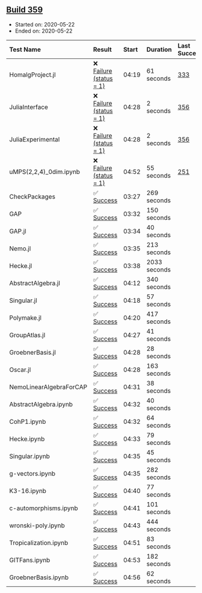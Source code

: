## [Build 359](https://oscarci.mathematik.uni-kl.de/job/oscar-julia-1.4/359/)

* Started on: 2020-05-22
* Ended on: 2020-05-22

| Test Name    | Result | Start | Duration | Last Success | First Failure |
|:-------------|:-------|:------|:---------|:-------------|:--------------|
| HomalgProject.jl | ❌ [Failure (status = 1)](https://oscarci.mathematik.uni-kl.de/job/oscar-julia-1.4/359/artifact/logs/build-359/HomalgProject.jl.log) | 04:19 | 61 seconds | [333](https://oscarci.mathematik.uni-kl.de/job/oscar-julia-1.4/333/) | [334](https://oscarci.mathematik.uni-kl.de/job/oscar-julia-1.4/334/) |
| JuliaInterface | ❌ [Failure (status = 1)](https://oscarci.mathematik.uni-kl.de/job/oscar-julia-1.4/359/artifact/logs/build-359/JuliaInterface.log) | 04:28 | 2 seconds | [356](https://oscarci.mathematik.uni-kl.de/job/oscar-julia-1.4/356/) | [357](https://oscarci.mathematik.uni-kl.de/job/oscar-julia-1.4/357/) |
| JuliaExperimental | ❌ [Failure (status = 1)](https://oscarci.mathematik.uni-kl.de/job/oscar-julia-1.4/359/artifact/logs/build-359/JuliaExperimental.log) | 04:28 | 2 seconds | [356](https://oscarci.mathematik.uni-kl.de/job/oscar-julia-1.4/356/) | [357](https://oscarci.mathematik.uni-kl.de/job/oscar-julia-1.4/357/) |
| uMPS(2,2,4)_0dim.ipynb | ❌ [Failure (status = 1)](https://oscarci.mathematik.uni-kl.de/job/oscar-julia-1.4/359/artifact/logs/build-359/uMPS-2-2-4-_0dim.ipynb.log) | 04:52 | 55 seconds | [251](https://oscarci.mathematik.uni-kl.de/job/oscar-julia-1.4/251/) | [252](https://oscarci.mathematik.uni-kl.de/job/oscar-julia-1.4/252/) |
| CheckPackages | ✅ [Success](https://oscarci.mathematik.uni-kl.de/job/oscar-julia-1.4/359/artifact/logs/build-359/CheckPackages.log) | 03:27 | 269 seconds |  |  |
| GAP | ✅ [Success](https://oscarci.mathematik.uni-kl.de/job/oscar-julia-1.4/359/artifact/logs/build-359/GAP.log) | 03:32 | 150 seconds |  |  |
| GAP.jl | ✅ [Success](https://oscarci.mathematik.uni-kl.de/job/oscar-julia-1.4/359/artifact/logs/build-359/GAP.jl.log) | 03:34 | 40 seconds |  |  |
| Nemo.jl | ✅ [Success](https://oscarci.mathematik.uni-kl.de/job/oscar-julia-1.4/359/artifact/logs/build-359/Nemo.jl.log) | 03:35 | 213 seconds |  |  |
| Hecke.jl | ✅ [Success](https://oscarci.mathematik.uni-kl.de/job/oscar-julia-1.4/359/artifact/logs/build-359/Hecke.jl.log) | 03:38 | 2033 seconds |  |  |
| AbstractAlgebra.jl | ✅ [Success](https://oscarci.mathematik.uni-kl.de/job/oscar-julia-1.4/359/artifact/logs/build-359/AbstractAlgebra.jl.log) | 04:12 | 340 seconds |  |  |
| Singular.jl | ✅ [Success](https://oscarci.mathematik.uni-kl.de/job/oscar-julia-1.4/359/artifact/logs/build-359/Singular.jl.log) | 04:18 | 57 seconds |  |  |
| Polymake.jl | ✅ [Success](https://oscarci.mathematik.uni-kl.de/job/oscar-julia-1.4/359/artifact/logs/build-359/Polymake.jl.log) | 04:20 | 417 seconds |  |  |
| GroupAtlas.jl | ✅ [Success](https://oscarci.mathematik.uni-kl.de/job/oscar-julia-1.4/359/artifact/logs/build-359/GroupAtlas.jl.log) | 04:27 | 41 seconds |  |  |
| GroebnerBasis.jl | ✅ [Success](https://oscarci.mathematik.uni-kl.de/job/oscar-julia-1.4/359/artifact/logs/build-359/GroebnerBasis.jl.log) | 04:28 | 28 seconds |  |  |
| Oscar.jl | ✅ [Success](https://oscarci.mathematik.uni-kl.de/job/oscar-julia-1.4/359/artifact/logs/build-359/Oscar.jl.log) | 04:28 | 163 seconds |  |  |
| NemoLinearAlgebraForCAP | ✅ [Success](https://oscarci.mathematik.uni-kl.de/job/oscar-julia-1.4/359/artifact/logs/build-359/NemoLinearAlgebraForCAP.log) | 04:31 | 38 seconds |  |  |
| AbstractAlgebra.ipynb | ✅ [Success](https://oscarci.mathematik.uni-kl.de/job/oscar-julia-1.4/359/artifact/logs/build-359/AbstractAlgebra.ipynb.log) | 04:32 | 40 seconds |  |  |
| CohP1.ipynb | ✅ [Success](https://oscarci.mathematik.uni-kl.de/job/oscar-julia-1.4/359/artifact/logs/build-359/CohP1.ipynb.log) | 04:32 | 64 seconds |  |  |
| Hecke.ipynb | ✅ [Success](https://oscarci.mathematik.uni-kl.de/job/oscar-julia-1.4/359/artifact/logs/build-359/Hecke.ipynb.log) | 04:33 | 79 seconds |  |  |
| Singular.ipynb | ✅ [Success](https://oscarci.mathematik.uni-kl.de/job/oscar-julia-1.4/359/artifact/logs/build-359/Singular.ipynb.log) | 04:35 | 45 seconds |  |  |
| g-vectors.ipynb | ✅ [Success](https://oscarci.mathematik.uni-kl.de/job/oscar-julia-1.4/359/artifact/logs/build-359/g-vectors.ipynb.log) | 04:35 | 282 seconds |  |  |
| K3-16.ipynb | ✅ [Success](https://oscarci.mathematik.uni-kl.de/job/oscar-julia-1.4/359/artifact/logs/build-359/K3-16.ipynb.log) | 04:40 | 77 seconds |  |  |
| c-automorphisms.ipynb | ✅ [Success](https://oscarci.mathematik.uni-kl.de/job/oscar-julia-1.4/359/artifact/logs/build-359/c-automorphisms.ipynb.log) | 04:41 | 101 seconds |  |  |
| wronski-poly.ipynb | ✅ [Success](https://oscarci.mathematik.uni-kl.de/job/oscar-julia-1.4/359/artifact/logs/build-359/wronski-poly.ipynb.log) | 04:43 | 444 seconds |  |  |
| Tropicalization.ipynb | ✅ [Success](https://oscarci.mathematik.uni-kl.de/job/oscar-julia-1.4/359/artifact/logs/build-359/Tropicalization.ipynb.log) | 04:51 | 83 seconds |  |  |
| GITFans.ipynb | ✅ [Success](https://oscarci.mathematik.uni-kl.de/job/oscar-julia-1.4/359/artifact/logs/build-359/GITFans.ipynb.log) | 04:53 | 182 seconds |  |  |
| GroebnerBasis.ipynb | ✅ [Success](https://oscarci.mathematik.uni-kl.de/job/oscar-julia-1.4/359/artifact/logs/build-359/GroebnerBasis.ipynb.log) | 04:56 | 62 seconds |  |  |
